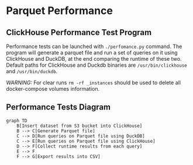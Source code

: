 # Parquet Performance

## ClickHouse Performance Test Program

Performance tests can be launched with `./perfomance.py` command. The program will generate a parquet file and run 
a set of queries on it using ClickHouse and DuckDB, at the end comparing the runtime of these two.
Default paths for ClickHouse and Duckdb binaries are `/usr/bin/clickhouse` and `/usr/bin/duckdb`.

*WARNING:* For clear runs `rm -rf _instances` should be used to delete all docker-compose volumes information.

## Performance Tests Diagram
```mermaid
graph TD
    B[Insert dataset from S3 bucket into ClickHouse]
    B --> C[Generate Parquet file]
    C --> D[Run queries on Parquet file using DuckDB]
    C --> E[Run queries on Parquet file using ClickHouse]
    D --> F[Collect runtime results from each query]
    E --> F
    F --> G[Export results into CSV]
```
